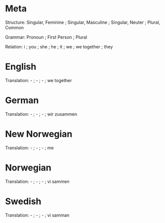Meta
====

Structure: Singular, Feminine ; Singular, Masculine ; Singular, Neuter ; Plural, Common

Grammar:   Pronoun ; First Person ; Plural

Relation:  i ; you ; she ; he ; it ; we ; we together ; they



English
=======

Translation: - ; - ; - ; we together



German
======

Translation: - ; - ; - ; wir zusammen



New Norwegian
=============

Translation: - ; - ; - ; me



Norwegian
=========

Translation: - ; - ; - ; vi sammen



Swedish
=======

Translation: - ; - ; - ; vi samman
